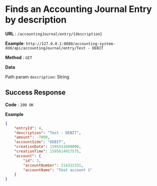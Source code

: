 # Finds an Accounting Journal Entry by description

**URL** : `/accountingJournal/entry/{description}`

**Example**: `http://127.0.0.1:8080/accounting-system-ddd/api/accountingJournal/entry/Test - DEBIT`

**Method** : `GET`

**Data**

Path param `description`: String

## Success Response

**Code** : `200 OK`
 
**Example**

````json
{
    "entryId": 4,
    "description": "Test - DEBIT",
    "amount": -7000,
    "accountSide": "DEBIT",
    "creationDate": 1595541600000,
    "creationTime": 1595614917575,
    "account": {
        "id": 2,
        "accountNumber": 214322331,
        "accountName": "Test account 1"
    }
}

````

